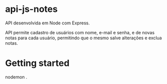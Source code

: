 # api-js-notes

API desenvolvida em Node com Express.

API permite cadastro de usuários com nome, e-mail e senha, e de novas notas para cada usuário, permitindo que o mesmo salve alterações e exclua notas.

# Getting started

nodemon .
